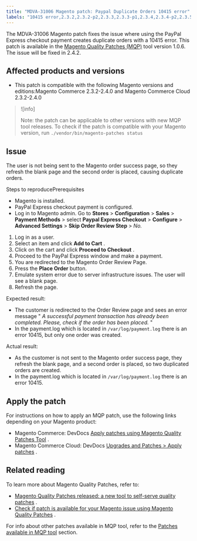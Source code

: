 ```yaml
---
title: "MDVA-31006 Magento patch: Paypal Duplicate Orders 10415 error"
labels: "10415 error,2.3.2,2.3.2-p2,2.3.3,2.3.3-p1,2.3.4,2.3.4-p2,2.3.5-p1,2.3.5-p2,2.4.0,2.4.2,MQP 1.0.6,MQP patches,Magento Commerce,Magento Commerce Cloud,PayPal,duplicate,order,orders,support tools"
---
```


The MDVA-31006 Magento patch fixes the issue where using the PayPal Express checkout payment creates duplicate orders with a 10415 error. This patch is available in the [Magento Quality Patches (MQP)](https://support.magento.com/hc/en-us/articles/360047139492) tool version 1.0.6. The issue will be fixed in 2.4.2.

## Affected products and versions

* This patch is compatible with the following Magento versions and editions:Magento Commerce 2.3.2-2.4.0 and Magento Commerce Cloud 2.3.2-2.4.0

>![info]
>
>Note: the patch can be applicable to other versions with new MQP tool releases. To check if the patch is compatible with your Magento version, run `./vendor/bin/magento-patches
    status` 

## Issue

The user is not being sent to the Magento order success page, so they refresh the blank page and the second order is placed, causing duplicate orders.

 <span class="wysiwyg-underline">Steps to reproducePrerequisites</span> 

* Magento is installed.
* PayPal Express checkout payment is configured.
* Log in to Magento admin. Go to **Stores** > **Configuration** > **Sales** > **Payment Methods** > select **Paypal Express Checkout** > **Configure** > **Advanced Settings** > **Skip Order Review Step** > *No.* 

1. Log in as a user.
1. Select an item and click **Add to Cart** .
1. Click on the cart and click **Proceed to Checkout** .
1. Proceed to the PayPal Express window and make a payment.
1. You are redirected to the Magento Order Review Page.
1. Press the **Place Order** button.
1. Emulate system error due to server infrastructure issues. The user will see a blank page.
1. Refresh the page.

 <span class="wysiwyg-underline">Expected result:</span>  

* The customer is redirected to the Order Review page and sees an error message " *A successful payment transaction has already been completed. Please, check if the order has been placed.* "
* In the payment.log which is located in `/var/log/payment.log` there is an error 10415, but only one order was created.

 <span class="wysiwyg-underline">Actual result:</span> 

* As the customer is not sent to the Magento order success page, they refresh the blank page, and a second order is placed, so two duplicated orders are created.
* In the payment.log which is located in `/var/log/payment.log` there is an error 10415.

## Apply the patch

For instructions on how to apply an MQP patch, use the following links depending on your Magento product:

* Magento Commerce: DevDocs [Apply patches using Magento Quality Patches Tool](https://devdocs.magento.com/guides/v2.4/comp-mgr/patching/mqp.html) .
* Magento Commerce Cloud: DevDocs [Upgrades and Patches > Apply patches](https://devdocs.magento.com/cloud/project/project-patch.html) .

## Related reading

To learn more about Magento Quality Patches, refer to:

* [Magento Quality Patches released: a new tool to self-serve quality patches](https://support.magento.com/hc/en-us/articles/360047139492) .
* [Check if patch is available for your Magento issue using Magento Quality Patches](https://support.magento.com/hc/en-us/articles/360047125252) .

For info about other patches available in MQP tool, refer to the [Patches available in MQP tool](https://support.magento.com/hc/en-us/sections/360010506631-Patches-available-in-MQP-tool-) section.